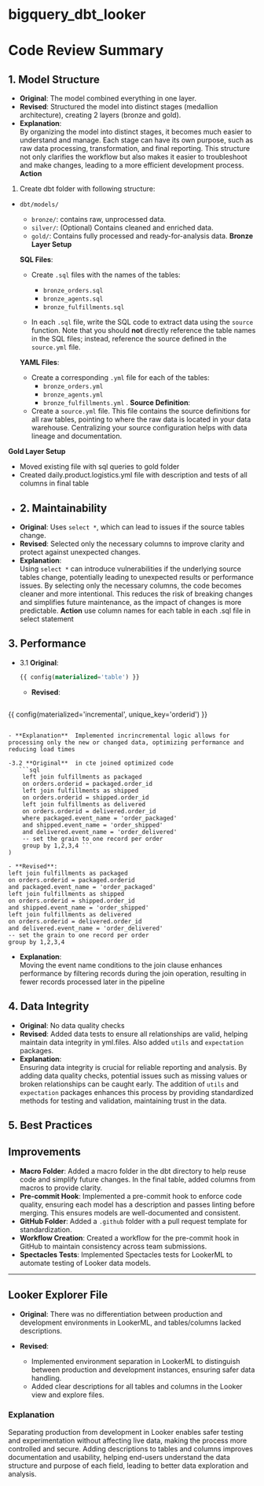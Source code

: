 # bigquery_dbt_looker

# Code Review Summary

## 1. Model Structure
- **Original**: The model combined everything in one layer.
- **Revised**: Structured the model into distinct stages (medallion architecture), creating 2 layers (bronze and gold).
- **Explanation**:  
  By organizing the model into distinct stages, it becomes much easier to understand and manage.
  Each stage can have its own purpose, such as raw data processing, transformation, and final reporting.
  This structure not only clarifies the workflow but also makes it easier to troubleshoot and make changes, leading to a more efficient development process.
  **Action**
1. Create dbt folder with following structure: 
- `dbt/models/`
  - `bronze/`: contains raw, unprocessed data.
  - `silver/`: (Optional) Contains cleaned and enriched data.
  - `gold/`: Contains fully processed and ready-for-analysis data.
**Bronze Layer Setup**

   **SQL Files**:
   - Create `.sql` files with the names of the tables:
     - `bronze_orders.sql`
     - `bronze_agents.sql`
     - `bronze_fulfillments.sql`

   - In each `.sql` file, write the SQL code to extract data using the `source` function. Note that you should **not** directly reference the table names in the SQL files; instead, reference the source defined in the `source.yml` file.

  **YAML Files**:
   - Create a corresponding `.yml` file for each of the tables:
     - `bronze_orders.yml`
     - `bronze_agents.yml`
     - `bronze_fulfillments.yml`
.
  **Source Definition**:
   - Create a `source.yml` file. This file contains the source definitions for all raw tables, pointing to where the raw data is located in your data warehouse. Centralizing your source configuration helps with data lineage and documentation.

**Gold Layer Setup**
- Moved existing file with sql queries to gold folder
- Created daily.product.logistics.yml file with description and tests of all columns in final table
- 
  ## 2. Maintainability
- **Original**: Uses `select *`, which can lead to issues if the source tables change.
- **Revised**: Selected only the necessary columns to improve clarity and protect against unexpected changes.
- **Explanation**:  
  Using `select *` can introduce vulnerabilities if the underlying source tables change, potentially leading to unexpected results or performance issues.
   By selecting only the necessary columns, the code becomes cleaner and more intentional. This reduces the risk of breaking changes and simplifies future maintenance, as the impact of changes is more predictable.
   **Action**
  use column names for each table in each .sql file in select statement

## 3. Performance
- 3.1 **Original**: 
  ```sql
  {{ config(materialized='table') }} 
   ```
  - **Revised**:
  ```sql
 {{ config(materialized='incremental', unique_key='orderid') }}

```

- **Explanation**  Implemented incrincremental logic allows for processing only the new or changed data, optimizing performance and reducing load times

-3.2 **Original**  in cte joined optimized code
   ```sql
    left join fulfillments as packaged
    on orders.orderid = packaged.order_id
    left join fulfillments as shipped
    on orders.orderid = shipped.order_id
    left join fulfillments as delivered
    on orders.orderid = delivered.order_id
    where packaged.event_name = 'order_packaged'
    and shipped.event_name = 'order_shipped'
    and delivered.event_name = 'order_delivered'
    -- set the grain to one record per order
    group by 1,2,3,4 ```
)

- **Revised**:
left join fulfillments as packaged
on orders.orderid = packaged.orderid
and packaged.event_name = 'order_packaged' 
left join fulfillments as shipped
on orders.orderid = shipped.order_id
and shipped.event_name = 'order_shipped'
left join fulfillments as delivered
on orders.orderid = delivered.order_id
and delivered.event_name = 'order_delivered'
-- set the grain to one record per order
group by 1,2,3,4
 ```

 - **Explanation**:  
Moving the event name conditions to the join clause enhances performance by filtering records during the join operation, resulting in fewer records processed later in the pipeline


## 4. Data Integrity
- **Original**: No data quality checks
- **Revised**: Added data tests to ensure all relationships are valid, helping maintain data integrity in yml.files. Also added `utils` and `expectation` packages.
- **Explanation**:  
  Ensuring data integrity is crucial for reliable reporting and analysis. By adding data quality checks, potential issues such as missing values or broken relationships can be caught early. The addition of `utils` and `expectation` packages enhances this process by providing standardized methods for testing and validation, maintaining trust in the data.

## 5. Best Practices
## Improvements

- **Macro Folder**: Added a macro folder in the dbt directory to help reuse code and simplify future changes. In the final table, added columns from macros to provide clarity.
- **Pre-commit Hook**: Implemented a pre-commit hook to enforce code quality, ensuring each model has a description and passes linting before merging. This ensures models are well-documented and consistent.
- **GitHub Folder**: Added a `.github` folder with a pull request template for standardization.
- **Workflow Creation**: Created a workflow for the pre-commit hook in GitHub to maintain consistency across team submissions.
- **Spectacles Tests**: Implemented Spectacles tests for LookerML to automate testing of Looker data models.



---

## Looker Explorer File

- **Original**: There was no differentiation between production and development environments in LookerML, and tables/columns lacked descriptions.

- **Revised**:
  - Implemented environment separation in LookerML to distinguish between production and development instances, ensuring safer data handling.
  - Added clear descriptions for all tables and columns in the Looker view and explore files.

### Explanation
Separating production from development in Looker enables safer testing and experimentation without affecting live data, making the process more controlled and secure. Adding descriptions to tables and columns improves documentation and usability, helping end-users understand the data structure and purpose of each field, leading to better data exploration and analysis.
